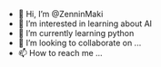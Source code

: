 - 👋 Hi, I’m @ZenninMaki
- 👀 I’m interested in learning about AI
- 🌱 I’m currently learning python
- 💞️ I’m looking to collaborate on ...
- 📫 How to reach me ...

<!---
ZenninMaki/ZenninMaki is a ✨ special ✨ repository because its `README.md` (this file) appears on your GitHub profile.
You can click the Preview link to take a look at your changes.
--->
